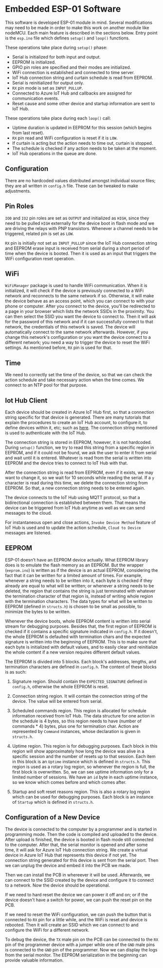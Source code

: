 # Embedded ESP-01 Software

This software is developed ESP-01 module in mind. Several modifications may need to be made in order to make this work on another module like nodeMCU. Each main feature is described in the sections below. Entry point is the `esp.ino` file which defines `setup()` and `loop()` functions.  

These operations take place during `setup()` phase:  
- Serial is initialized for both input and output.
- EEPROM is initialized.
- GPIO pin roles are specified and their modes are initialized.
- WiFi connection is established and connected to time server.
- IoT Hub connection string and curtain schedule is read from EEPROM.
- Serial is reinitialized for output only.
- `RX` pin mode is set as `INPUT_PULLUP`.
- Connected to Azure IoT Hub and callbacks are assigned for communication events.
- Reset cause and some other device and startup information are sent to IoT Hub.

These operations take place during each `loop()` call:  
- Uptime duration is updated in EEPROM for this session (which begins from last reset).
- `RX` pin read and WiFi configuration is reset if it is `LOW`.
- If curtain is acting but the action needs to time out, curtain is stopped.
- The schedule is checked if any action needs to be taken at the moment.
- IoT Hub operations in the queue are done.

## Configuration

There are no hardcoded values distributed amongst individual source files; they are all written in `config.h` file. These can be tweaked to make adjustments.

## Pin Roles

`IO0` and `IO2` pin roles are set as `OUTPUT` and initialized as `HIGH`, since they need to be pulled `HIGH` externally for the device boot in flash mode and we are driving the relays with PNP transistors. Whenever a channel needs to be triggered, related pin is set as `LOW`.  

`RX` pin is initially not set as `INPUT_PULLUP` since the IoT Hub connection string and EEPROM erase input is received from serial during a short period of time when the device is booted. Then it is used as an input that triggers the WiFi configuration reset operation.  

## WiFi

`WiFiManager` package is used to handle WiFi communication. When it is initialized, it will check if the device is previously connected to a WiFi network and reconnects to the same network if so. Otherwise, it will make the device behave as an access point, which you can connect to with your phone or computer. After you connect to the device, you'll be redirected to a page in your browser which lists the network SSIDs in the proximity. You can then select the SSID you want the device to connect to. Then it will ask for the password of this network and if it can successfully connect to that network, the credentials of this network is saved. The device will automatically connect to the same network afterwards. However, if you change this network's configuration or you want the device connect to a different network; you need a way to trigger the device to reset the WiFi settings. As mentioned before, `RX` pin is used for that.  

## Time

We need to correctly set the time of the device, so that we can check the action schedule and take necessary action when the time comes. We connect to an NTP pool for that purpose.  

## Iot Hub Client

Each device should be created in Azure IoT Hub first, so that a connection string specific for that device is generated. There are many tutorials that explain the procedures to create an IoT Hub account, to configure it, to define devices within it, etc; such as [here](https://hub.packtpub.com/build-an-iot-application-with-azure-iot-tutorial/). The connection string mentioned is used to authenticate with the IoT Hub.  

The connection string is stored in EEPROM, however, it is not hardcoded. During `setup()` function, we try to read this string from a specific region in EEPROM, and if it could not be found, we ask the user to enter it from serial and wait until it is entered. Whatever is read from the serial is written into EEPROM and the device tries to connect to IoT Hub with that.  

After the connection string is read from EEPROM, even if it exists, we may want to change it, so we wait for 10 seconds while reading the serial. If a `y` character is read during this time, we delete the connection string from EEPROM. So that, a new connection string needs to be entered again.  

The device connects to the IoT Hub using MQTT protocol, so that a bidirectional connection is established between them. That means the device can be triggered from IoT Hub anytime as well as we can send messages to the cloud.  

For instantaneous open and close actions, `Invoke Device Method` feature of IoT Hub is used and to update the action schedule, `Cloud to Device` messages are listened.  

## EEPROM

ESP-01 doesn't have an EEPROM device actually. What EEPROM library does is to emulate the flash memory as an EEPROM. But the wrapper (`eeprom.ino`) is written as if the device is an actual EEPROM, considering the fact that it can be written for a limited amount of times. For example, whenever a string needs to be written into it, each byte is checked if they already are equal to what will be written; or whenever a string needs to be deleted, the region that contains the string is just terminated with whatever the termination character of that region is, instead of writing whole region with the termination characters. The data types for what will be written to EEPROM (defined in `structs.h`) is chosen to be small as possible, to minimize the bytes to be written.  

Whenever the device boots, whole EEPROM content is written into serial stream for debugging purposes. Besides that, the first region of EEPROM is checked if it contains a specific signature indicated in `config.h`. If it doesn't, the whole EEPROM is defaulted with termination chars and the expected signature is written into the beginning of EEPROM. This is to make sure that each byte is initialized with default values, and to easily clear and reinitialize the whole content if a new version requires different default values.  

The EEPROM is divided into 5 blocks. Each block's addresses, lengths, and termination characters are defined in `config.h`. The content of these blocks is as such:  

1. Signature region. Should contain the `EXPECTED_SIGNATURE` defined in `config.h`, otherwise the whole EEPROM is reset.  

2. Connection string region. It will contain the connection string of the device. The value will be entered from serial.  

3. Scheduled commands region. This region is allocated for schedule information received from IoT Hub. The data structure for one action in the schedule is 4 bytes, so this region needs to have (number of commands * 4) bytes, plus one for termination char. Action are represented by `Command` instances, whose declaration is given in `structs.h`.  

4. Uptime region. This region is for debugging purposes. Each block in this region will show approximately how long the device was alive in a specific session and the number of resets up to that session. Each item in this block is an `Uptime` instance which is defined in `structs.h`. This region is used as a rotary log region, so whenever the region is full, the first block is overwritten. So, we can see uptime information only for a limited number of sessions. We have an `id` byte in each uptime instance, so we know which comes before and which comes after.  

5. Startup and soft reset reasons region. This is also a rotary log region which can be used for debugging purposes. Each block is an instance of `Startup` which is defined in `structs.h`.  

## Configuration of a New Device

The device is connected to the computer by a programmer and is started in programming mode. Then the code is compiled and uploaded to the device. After upload is finished, the device is booted in flash mode still connected to the computer. After that, the serial monitor is opened and after some time, it will ask for Azure IoT Hub connection string. We create a virtual device in Azure IoT Hub that represents this device if not yet. The connection string generated for this device is sent from the serial port. Then we can unplug the device and embed it into the PCB we made.  

Then we can install the PCB in whereever it will be used. Afterwards, we can connect to the SSID created by the device and configure it to connect to a network. Now the device should be operational.  

If we need to hard reset the device we can power it off and on; or if the device doesn't have a switch for power, we can push the reset pin on the PCB.  

If we need to reset the WiFi configuration, we can push the button that is connected to `RX` pin for a little while, and the WiFi is reset and device is rebooted. Then it will create an SSID which we can connect to and configure the WiFi for a different network.  

To debug the device, the `TX` male pin on the PCB can be connected to the `RX` pin of the programmer device with a jumper while one of the `GND` male pins is connected to the `GND` pin of the programmer. Now we can display the logs from the serial monitor. The EEPROM serialization in the beginning can provide valuable information.  